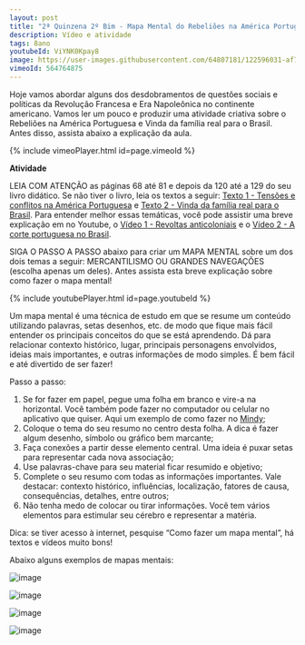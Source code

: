 ```yaml
---
layout: post
title: "2ª Quinzena 2º Bim - Mapa Mental do Rebeliões na América Portuguesa e as Vinda da familia real para o Brasil"
description: Vídeo e atividade
tags: 8ano
youtubeId: ViYNK0Kpay8
image: https://user-images.githubusercontent.com/64807181/122596031-af730580-d03f-11eb-99dc-de1aeb18a347.png
vimeoId: 564764875
---
```


Hoje vamos abordar alguns dos desdobramentos de questões sociais e políticas da Revolução Francesa e Era Napoleônica no continente americano. Vamos ler um pouco e produzir uma atividade criativa sobre o Rebeliões na América Portuguesa e Vinda da família real para o Brasil. Antes disso, assista abaixo a explicação da aula.

{% include vimeoPlayer.html id=page.vimeoId %}

**Atividade**

LEIA COM ATENÇÃO as páginas 68 até 81 e depois da 120 até a 129 do seu livro didático. Se não tiver o livro, leia os textos a seguir: [Texto 1 - Tensões e conflitos na América Portuguesa](https://renataquartieri.com/vestibular-2/exercicios/tensoes-e-conflitos-na-america-portuguesa/) e [Texto 2 - Vinda da família real para o Brasil](https://www.todamateria.com.br/a-vinda-da-familia-real-para-o-brasil/). Para entender melhor essas temáticas, você pode assistir uma breve explicação em no Youtube, o [Vídeo 1 - Revoltas anticoloniais](https://www.youtube.com/watch?v=F5sl0kfxzN4) e o [Vídeo 2 - A corte portuguesa no Brasil](https://www.youtube.com/watch?v=VljivrR378M). 

SIGA O PASSO A PASSO abaixo para criar um MAPA MENTAL sobre um dos dois temas a seguir: MERCANTILISMO OU GRANDES NAVEGAÇÕES (escolha apenas um deles). Antes assista esta breve explicação sobre como fazer o mapa mental!

{% include youtubePlayer.html id=page.youtubeId %}

Um mapa mental é uma técnica de estudo em que se resume um conteúdo utilizando palavras, setas desenhos, etc. de modo que fique mais fácil entender os principais conceitos do que se está aprendendo. Dá para relacionar contexto histórico, lugar, principais personagens envolvidos, ideias mais importantes, e outras informações de modo simples. É bem fácil e até divertido de ser fazer!

Passo a passo:

1. Se for fazer em papel, pegue uma folha em branco e vire-a na horizontal. Você também pode fazer no computador ou celular no aplicativo que quiser. Aqui um exemplo de como fazer no [Mindy](https://www.techtudo.com.br/dicas-e-tutoriais/2021/04/aplicativo-para-fazer-mapa-mental-no-celular-como-usar-o-mindly.ghtml);
2. Coloque o tema do seu resumo no centro desta folha. A dica é fazer algum desenho, símbolo ou gráfico bem marcante;
3. Faça conexões a partir desse elemento central. Uma ideia é puxar setas para representar cada nova associação;
4. Use palavras-chave para seu material ficar resumido e objetivo;
5. Complete o seu resumo com todas as informações importantes. Vale destacar: contexto histórico, influências, localização, fatores de causa, consequências, detalhes, entre outros;
6. Não tenha medo de colocar ou tirar informações. Você tem vários elementos para estimular seu cérebro e representar a matéria.

Dica: se tiver acesso à internet, pesquise “Como fazer um mapa mental”, há textos e vídeos muito bons!

Abaixo alguns exemplos de mapas mentais:

![image](https://user-images.githubusercontent.com/64807181/122596240-f103b080-d03f-11eb-9357-ed8cddd11714.png)

![image](https://user-images.githubusercontent.com/64807181/122596031-af730580-d03f-11eb-99dc-de1aeb18a347.png)

![image](https://user-images.githubusercontent.com/64807181/122596406-2d371100-d040-11eb-98d7-b231575496a7.png)

![image](https://user-images.githubusercontent.com/64807181/122596445-4344d180-d040-11eb-9b37-c1db015d7178.png)


